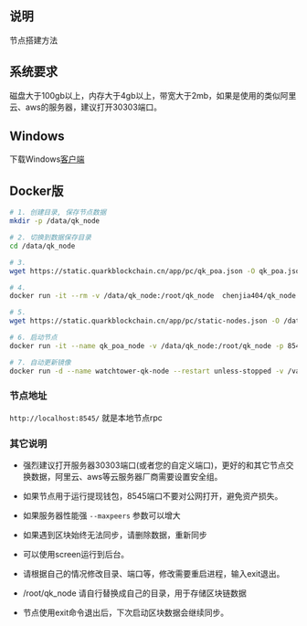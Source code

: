 ## 说明
节点搭建方法

## 系统要求
磁盘大于100gb以上，内存大于4gb以上，带宽大于2mb，如果是使用的类似阿里云、aws的服务器，建议打开30303端口。

## Windows
下载Windows[客户端](https://static.quarkblockchain.cn/app/pc/quarkblockchain-install.exe?v=1.0.1.203)

## Docker版
```bash
# 1. 创建目录, 保存节点数据
mkdir -p /data/qk_node

# 2. 切换到数据保存目录
cd /data/qk_node

# 3. 
wget https://static.quarkblockchain.cn/app/pc/qk_poa.json -O qk_poa.json

# 4. 
docker run -it --rm -v /data/qk_node:/root/qk_node  chenjia404/qk_node init /root/qk_node/qk_poa.json --datadir /root/qk_node/qk_poa 

# 5.
wget https://static.quarkblockchain.cn/app/pc/static-nodes.json -O /data/qk_node/qk_poa/static-nodes.json

# 6. 启动节点
docker run -it --name qk_poa_node -v /data/qk_node:/root/qk_node -p 8545:8545 -p 30303:30303 -p 30303:30303/udp -d chenjia404/qk_node --syncmode snap --snapshot --datadir /root/qk_node/qk_poa --networkid 20181205 --v5disc --txpool.pricelimit 1000000000 --light.serve 20 --light.maxpeers 200 --maxpeers 2000 --http --http.addr 0.0.0.0 --http.vhosts "qk_node" --allow-insecure-unlock  --http.api "net,web3,eth,personal,clique,txpool" --http.corsdomain "*" console

# 7. 自动更新镜像
docker run -d --name watchtower-qk-node --restart unless-stopped -v /var/run/docker.sock:/var/run/docker.sock containrrr/watchtower --cleanup -i 3600  qk_poa_node

```

### 节点地址
`http://localhost:8545/` 就是本地节点rpc

### 其它说明
* 强烈建议打开服务器30303端口(或者您的自定义端口)，更好的和其它节点交换数据，阿里云、aws等云服务器厂商需要设置安全组。

* 如果节点用于运行提现钱包，8545端口不要对公网打开，避免资产损失。

* 如果服务器性能强 `--maxpeers` 参数可以增大

* 如果遇到区块始终无法同步，请删除数据，重新同步

* 可以使用screen运行到后台。

* 请根据自己的情况修改目录、端口等，修改需要重启进程，输入exit退出。

* /root/qk_node 请自行替换成自己的目录，用于存储区块链数据

* 节点使用exit命令退出后，下次启动区块数据会继续同步。


